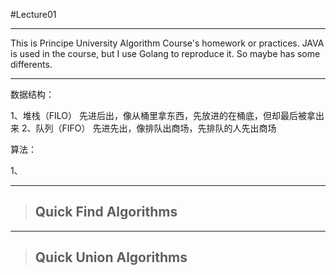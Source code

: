 #Lecture01

---------
This is Principe University Algorithm Course's homework or practices.
JAVA is used in the course, but I use Golang to reproduce it. So maybe has some differents.

----------

数据结构：

1、堆栈（FILO） 先进后出，像从桶里拿东西，先放进的在桶底，但却最后被拿出来
2、队列（FIFO） 先进先出，像排队出商场，先排队的人先出商场

算法：

1、

----------
>## Quick Find Algorithms


------
>## Quick Union Algorithms